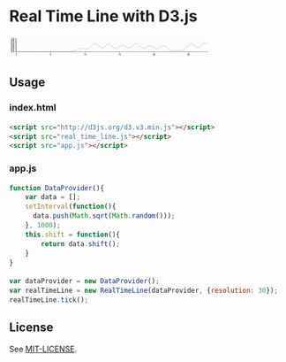 # Real Time Line with D3.js

![RealTimeLine](./real_time_line.gif)

## Usage

### index.html

```html
<script src="http://d3js.org/d3.v3.min.js"></script>
<script src="real_time_line.js"></script>
<script src="app.js"></script>
```

### app.js

```javascript
function DataProvider(){
    var data = [];
    setInterval(function(){
      data.push(Math.sqrt(Math.random()));
    }, 1000);
    this.shift = function(){
        return data.shift();
    }
}

var dataProvider = new DataProvider();
var realTimeLine = new RealTimeLine(dataProvider, {resolution: 30});
realTimeLine.tick();	
```

## License

See [MIT-LICENSE](LICENSE).
